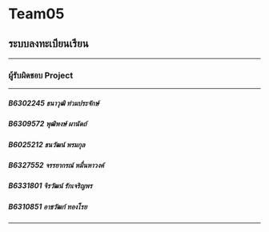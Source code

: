 # Team05
## ระบบลงทะเบียนเรียน
<hr/>

### ผู้รับผิดชอบ Project
<hr/>

##### B6302245 ธนาวุฒิ ท่วมประจักษ์

##### B6309572 พุฒิพงษ์ ผานัดถ์

##### B6025212 ธนวัฒน์ พรมกุล

##### B6327552 จรรยากรณ์ หมื่นหาวงค์

##### B6331801 จิรวัฒน์ รักเจริญพร

##### B6310851 อาชวัฒก์ ทองโรย 

<hr/>